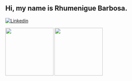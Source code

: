 ## Hi, my name is Rhumenigue Barbosa.

[![Linkedin](https://img.shields.io/badge/-rhumeniguebarbosa-blue?style=flat-square&logo=Linkedin&logoColor=white&link=https://www.linkedin.com/in/rhumeniguebarbosa/)](https://www.linkedin.com/in/rhumeniguebarbosa/)

<a href="https://github.com/rhumenigue">
  <img align="left" height='150px' src="https://github-readme-stats.vercel.app/api/top-langs/?username=arthurbdiniz&hide=jupyter%20notebook,html&layout=compact&theme=algolia" />
</a>

<a href="https://github.com/rhumeniguebarbosa">
  <img align="left"  height='150px' src="https://github-readme-stats.vercel.app/api?username=arthurbdiniz&show_icons=true&theme=algolia" />
</a>
